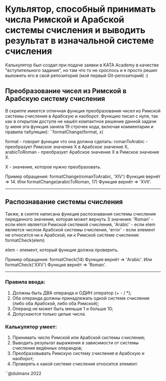 # Кульлятор, способный принимать числа Римской и Арабской системы счисления и выводить результат в изначальной системе счисления
Калькулятор был создал при подаче заявки в KATA Academy в качестве "вступительного задания", но там что то не срослось и я просто решил выложить его в свой репозиторий (мой первый Git-репозиторий) :)

## Преобразование чисел из Римской в Арабскую систему счисления
В скрипте имеется отличная функция преобразования чисел из Римской системы счисления в Арабскую и наоборот. Функцию писал с нуля, так как в открытом доступе не нашёл компактное решение данной задачи (у меня эта функция заняла 19 строчек кода, включая комментарии и правила табуляции):
``formatChange(format, x)

format - говорит функции что она должна сделать:
romanToArabic - преобразует Римское значение X в Арабское значение X,
arabicToRoman - преобразует Арабское значение X в Римское значение X.

X - значение, которое нужно преобразовать.

Пример обращения: formatChange(romanToArabic, 'XIV')
Функция вернёт => 14.
Или formatChange(arabicToRoman, 17)
Функция вернёт => 'XVII'.
____
## Распознавание системы счисления
Также, в скипте написана функция распознавания системы счисления переданного значения, которая может вернуть 3 значения: 'Roman' - если elem является Римской системой счисления, 'Arabic' - если elem является числом Арабской системы счисления, 'error' - если элемент не относится ни к Арабской, ни к Римской системе счисления:
formatCheck(elem)

elem - элемент, который функция должна проверить.

Пример обращения: formatCheck(14)
Функция вернёт => 'Arabic'.
Или formatCheck('XXV')
Функция вернёт => 'Roman'.
____
### Правила ввода:
1. Должны быть ДВА операнда и ОДИН оператор (+ - / *);
2. Оба операнда должны принадлежать одной системе счисления (либо оба Арабской, либо оба Римской);
3. Операнд не может быть меньше 1 и больше 10;
4. Допускаются только целые числа.

### Калькулятор умеет:
1. Принимать число Римской или Арабской системы счисления;
2. Выводить результат выражения в зависимости от системы счисления ведённых операндов;
3. Преобразовывать Римскую систему счисления в Арабскую и наоборот;
4. Проверять к какой системе счисления относится элемент.

``@dulmans 2022